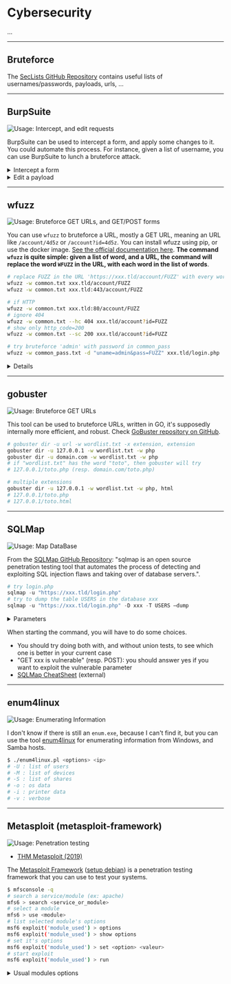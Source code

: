 # Cybersecurity

...

<hr class="sl">

## Bruteforce

The [SecLists GitHub Repository](https://github.com/danielmiessler/SecLists/) contains useful lists of usernames/passwords, payloads, urls, ...

<hr class="sr">

## BurpSuite

![Usage: Intercept, and edit requests](https://img.shields.io/badge/usage-Intercept,%20and%20edit%20requests-ffd700)

BurpSuite can be used to intercept a form, and apply some changes to it. You could automate this process. For instance, given a list of username, you can use BurpSuite to lunch a bruteforce attack.

<details class="details-e">
<summary>Intercept a form</summary>

Start a new project in BurpSuite and **start listening** (Proxy > Intercept > On). Then, open the page with the form in your browser.

You need to configure, and **enable, your browser proxy to redirect any requests to localhost** (127.0.0.1).

* Check your browser settings
* Or, use BurpSuite extension

Now, any request will be opened inside BurpSuite, in the tab target. Click on **Forward** to process request that you don't want to work on.

**Note**: if you try loading some webpage, but it takes a lot of time, that's because the request is pending in BurpSuite.
</details>

<details class="details-e">
<summary>Edit a payload</summary>

A payload is the form data that is stored in the request. For instance, when submitting a login form, you will most likely have: `username=toto&password=otot`. Once you intercepted such a request, instead of clicking on "forward", right-click on it, and select "sent to intruder". Then go to intruder tab.

* **Positions**: can be used to select attack mode, and injectable data
  * **Attack mode**: select cluster bomb
  * **Add "$"** before and after any injectable data. These blocks of "$something$" will be later referred with "$1" for the first block, "$2" for the second block...
* **Payload**: here you can select how to fill each of the injectable fields.

Start the attack. If a response is different from others, then it should be worth it to try it manually.

</details>

<hr class="sl">

## wfuzz

![Usage: Bruteforce GET URLs, and GET/POST forms](https://img.shields.io/badge/usage-Bruteforce%20GET%20URLs,%20and%20GET,%20or%20POST%20forms-ffd700)

You can use `wfuzz` to bruteforce a URL, mostly a GET URL, meaning an URL like `/account/4d5z` or `/account?id=4d5z`. You can install wfuzz using pip, or use the docker image. [See the official documentation here](https://wfuzz.readthedocs.io/en/latest/index.html). **The command `wfuzz` is quite simple: given a list of word, and a URL, the command will replace the word `WFUZZ` in the URL, with each word in the list of words**.

```bash
# replace FUZZ in the URL 'https://xxx.tld/account/FUZZ' with every word (one word=one line) in common.txt
wfuzz -w common.txt xxx.tld/account/FUZZ
wfuzz -w common.txt xxx.tld:443/account/FUZZ

# if HTTP
wfuzz -w common.txt xxx.tld:80/account/FUZZ
# ignore 404
wfuzz -w common.txt --hc 404 xxx.tld/account?id=FUZZ
# show only http_code=200
wfuzz -w common.txt --sc 200 xxx.tld/account?id=FUZZ

# try bruteforce 'admin' with password in common_pass
wfuzz -w common_pass.txt -d "uname=admin&pass=FUZZ" xxx.tld/login.php
```

<details class="details-e">
<summary>Details</summary><br>

<details class="details-e">
<summary>Using docker</summary>

If you are using docker (easy to install with Docker Hub on Windows):

* `docker pull ghcr.io/xmendez/wfuzz`
* `docker run -it ghcr.io/xmendez/wfuzz wfuzz -h` (wfuzz -h)
</details>

<details class="details-e">
<summary>Useful Parameters</summary>

* `-w path`: a path to a file with a list of word (one per line)
* `--d "uname=FUZZ"`: for a post request
* `-z`: specify the kind of payload (ex: file, stdin...). Read the documentation.
</details>

<details class="details-e">
<summary>Parameters to reduce the number of results</summary>

You can reduce the number of requests shown after fuzzing. You have

* `--hl n`: hide results for which the number of lines is not `n`
* `--sl n`: show results only if the number of lines is  `n`

You got `l` for lines, `-w` for words, `h` for characters, `c` for HTTP code. You can specify multiples values by separating them with `,` (comma).
</details>
</details>

<hr class="sr">

## gobuster

![Usage: Bruteforce GET URLs](https://img.shields.io/badge/usage-Bruteforce%20GET%20URLs-ffd700)

This tool can be used to bruteforce URLs, written in GO, it's supposedly internally more efficient, and robust. Check [GoBuster repository on GitHub](https://github.com/OJ/gobuster).

```bash
# gobuster dir -u url -w wordlist.txt -x extension, extension
gobuster dir -u 127.0.0.1 -w wordlist.txt -w php
gobuster dir -u domain.com -w wordlist.txt -w php
# if "wordlist.txt" has the word "toto", then gobuster will try
# 127.0.0.1/toto.php (resp. domain.com/toto.php)

# multiple extensions
gobuster dir -u 127.0.0.1 -w wordlist.txt -w php, html
# 127.0.0.1/toto.php
# 127.0.0.1/toto.html
```

<hr class="sl">

## SQLMap

![Usage: Map DataBase](https://img.shields.io/badge/usage-Map%20DataBase-ffd700)

From the [SQLMap GitHub Repository](https://github.com/sqlmapproject/sqlmap): "sqlmap is an open source penetration testing tool that automates the process of detecting and exploiting SQL injection flaws and taking over of database servers.".

```py
# try login.php
sqlmap -u "https://xxx.tld/login.php"
# try to dump the table USERS in the database xxx
sqlmap -u "https://xxx.tld/login.php" -D xxx -T USERS –dump
```

<details class="details-e">
<summary>Parameters</summary>

* `--url URL_TO_TEST`: test a URL in which we may find a SQL injection
* `-r request_file`: if you saved a request (ex: BurpSuite > Save item), you can use that instead of `--url`, **that your antivirus may block**.
* `--dbs`: display all databases
* `--tables`: display tables
* `--column`: display columns
* `-C xx, yy`: display only columns xx, and yy
* `--dbms=some_dmbs`: to increase the chances of success, specify the dbms
* `-D db_name`: the name of the database
* `--time-sec timeout`: specify a timeout
* `--dump`: save current data
* `--dump-all`: save all data
* `--batch`: do all requests at once (do not way for input)
</details>

When starting the command, you will have to do some choices.

* You should try doing both with, and without union tests, to see which one is better in your current case
* "GET xxx is vulnerable" (resp. POST): you should answer yes if you want to exploit the vulnerable parameter
* [SQLMap CheatSheet](https://www.security-sleuth.com/sleuth-blog/2017/1/3/sqlmap-cheat-sheet) (external)

<hr class="sr">

## enum4linux

![Usage: Enumerating Information](https://img.shields.io/badge/usage-Enumerating%20Information-ffd700)

I don't know if there is still an `enum.exe`, because I can't find it, but you can use the tool [enum4linux](https://github.com/CiscoCXSecurity/enum4linux) for enumerating information from Windows, and Samba hosts.

```bash
$ ./enum4linux.pl <options> <ip>
# -U : list of users
# -M : list of devices
# -S : list of shares
# -o : os data
# -i : printer data
# -v : verbose
```

<hr class="sl">

## Metasploit (metasploit-framework)

![Usage: Penetration testing](https://img.shields.io/badge/usage-Penetration%20testing-ffd700)

* [THM Metasploit (2019)](https://tryhackme.com/resources/blog/metasploit)

The [Metasploit Framework](https://github.com/rapid7/metasploit-framework) ([setup debian](https://computingforgeeks.com/install-metasploit-framework-on-debian/)) is a penetration testing framework that you can use to test your systems.

```bash
$ mfsconsole -q
# search a service/module (ex: apache)
mfs6 > search <service_or_module>
# select a module
mfs6 > use <module>
# list selected module's options
msf6 exploit('module_used') > options
msf6 exploit('module_used') > show options
# set it's options
msf6 exploit('module_used') > set <option> <valeur>
# start exploit
msf6 exploit('module_used') > run
```

<details class="details-e">
<summary>Usual modules options</summary>

* `set LHOST <value>`: ip of the attacker
* `set RHOST(s) <value>`: ips of the defenders
* `set RPORT <value>`: port of the defender
* `set TARGETURI <value>`: an URI (ex: location to a script)
* `set use <module>`: use another module
* `set PAYLOAD <value>`: use another module
</details>